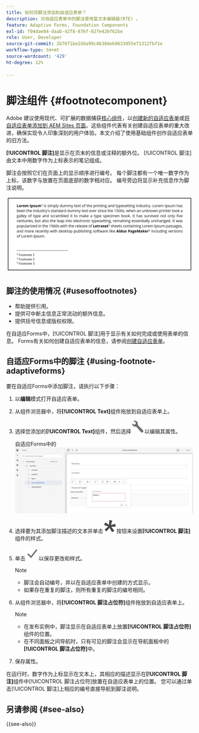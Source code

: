 ```yaml
---
title: 如何将脚注添加到自适应表单？
description: 对自适应表单中的脚注使用富文本编辑器(RTE) 。
feature: Adaptive Forms, Foundation Components
exl-id: f04dae84-daab-42f8-876f-02fe426f62be
role: User, Developer
source-git-commit: 2b76f1be2dda99c8638deb9633055e71312fbf1e
workflow-type: tm+mt
source-wordcount: '429'
ht-degree: 12%

---
```


# 脚注组件 {#footnotecomponent}

<span class="preview">Adobe 建议使用现代、可扩展的数据捕获[核心组件](https://experienceleague.adobe.com/docs/experience-manager-core-components/using/adaptive-forms/introduction.html)，以[创建新的自适应表单](/help/forms/creating-adaptive-form-core-components.md)或[将自适应表单添加到 AEM Sites 页面](/help/forms/create-or-add-an-adaptive-form-to-aem-sites-page.md)。这些组件代表有关创建自适应表单的重大改进，确保实现令人印象深刻的用户体验。本文介绍了使用基础组件创作自适应表单的旧方法。</span>

**[!UICONTROL 脚注]**&#x200B;是显示在页末的信息或注释的额外位。 [!UICONTROL 脚注]由文本中用数字作为上标表示的笔记组成。

脚注会按照它们在页面上的显示顺序进行编号。 每个脚注都有一个唯一数字作为上标，该数字与放置在页面底部的数字相对应。 编号旁边将显示补充信息作为脚注说明。

![脚注描述](/help/forms/assets/footnote_description.png)


## 脚注的使用情况 {#usesoffootnotes}

* 帮助提供引用。
* 提供可中断主信息正常流动的额外信息。
* 提供括号信息或版权权限。

在自适应Forms中，[!UICONTROL 脚注]用于显示有关如何完成或使用表单的信息。 Forms有关如何创建自适应表单的信息，请参阅[创建自适应表单](https://experienceleague.adobe.com/docs/experience-manager-cloud-service/content/forms/create-an-adaptive-form/create-an-adaptive-form-on-forms-cs/creating-adaptive-form.html)。

## 自适应Forms中的脚注 {#using-footnote-adaptiveforms}

要在自适应Forms中添加脚注，请执行以下步骤：
1. 以&#x200B;**编辑**&#x200B;模式打开自适应表单。
1. 从组件浏览器中，将&#x200B;**[!UICONTROL Text]**&#x200B;组件拖放到自适应表单上。
1. 选择您添加的&#x200B;**[!UICONTROL Text]**&#x200B;组件，然后选择![cmppr](assets/configure-icon.svg)以编辑其属性。

   自适应Forms中的![脚注](/help/forms/assets/footnote_rte.png)

1. 选择要为其添加脚注描述的文本并单击![星形](/help/forms/assets/asterisk.svg)按钮来设置&#x200B;**[!UICONTROL 脚注]**&#x200B;组件的样式。

1. 单击![选中](/help/forms/assets/save_icon.svg)以保存更改和样式。

   >[!NOTE]
   >
   >* 脚注会自动编号，并以在自适应表单中创建的方式显示。
   >* 如果存在重复的脚注，则所有重复的脚注的编号相同。

1. 从组件浏览器中，将&#x200B;**[!UICONTROL 脚注占位符]**&#x200B;组件拖放到自适应表单上。
   >[!NOTE]
   >
   >* 在发布实例中，脚注显示在自适应表单上放置&#x200B;**[!UICONTROL 脚注占位符]**&#x200B;组件的位置。
   >* 在不同面板之间导航时，只有可见的脚注会显示在导航面板中的&#x200B;**[!UICONTROL 脚注占位符]**&#x200B;中。

1. 保存属性。

在运行时，数字作为上标显示在文本上，其相应的描述显示在&#x200B;**[!UICONTROL 脚注]**&#x200B;组件中[!UICONTROL 脚注占位符]放置在自适应表单上的位置。 您可以通过单击[!UICONTROL 脚注]上相应的编号直接导航到脚注说明。


## 另请参阅 {#see-also}

{{see-also}}